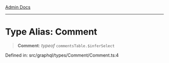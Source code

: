 [Admin Docs](/)

***

# Type Alias: Comment

> **Comment**: *typeof* `commentsTable.$inferSelect`

Defined in: src/graphql/types/Comment/Comment.ts:4
